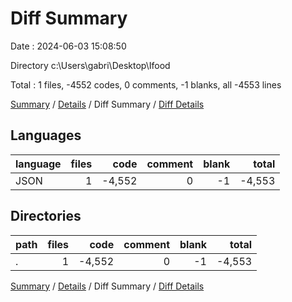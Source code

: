 # Diff Summary

Date : 2024-06-03 15:08:50

Directory c:\\Users\\gabri\\Desktop\\Ifood

Total : 1 files,  -4552 codes, 0 comments, -1 blanks, all -4553 lines

[Summary](results.md) / [Details](details.md) / Diff Summary / [Diff Details](diff-details.md)

## Languages
| language | files | code | comment | blank | total |
| :--- | ---: | ---: | ---: | ---: | ---: |
| JSON | 1 | -4,552 | 0 | -1 | -4,553 |

## Directories
| path | files | code | comment | blank | total |
| :--- | ---: | ---: | ---: | ---: | ---: |
| . | 1 | -4,552 | 0 | -1 | -4,553 |

[Summary](results.md) / [Details](details.md) / Diff Summary / [Diff Details](diff-details.md)
